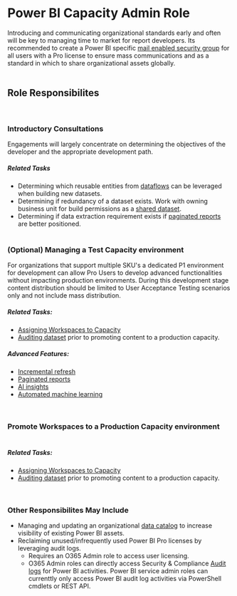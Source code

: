# Power BI Capacity Admin Role
Introducing and communicating organizational standards early and often will be key to managing time to market for report developers. Its recommended to create a Power BI specific [mail enabled security group](https://www.youtube.com/watch?v=o3nyxuPzn3E) for all users with a Pro license to ensure mass communications and as a standard in which to share organizational assets globally.</br></br>

## Role Responsibilites
</br>

### Introductory Consultations</br>
Engagements will largely concentrate on determining the objectives of the developer and the appropriate development path.</br>
##### Related Tasks
   * Determining which reusable entities from [dataflows](https://docs.microsoft.com/en-us/power-bi/service-dataflows-overview) can be leveraged when building new datasets.
   * Determining if redundancy of a dataset exists. Work with owning business unit for build permissions as a [shared dataset](https://docs.microsoft.com/en-us/power-bi/service-datasets-build-permissions).
   * Determining if data extraction requirement exists if [paginated reports](https://www.microsoftevents.com/profile/form/index.cfm?PKformID=0x88303270001&ch=x4) are better positioned.
</br></br>

### (Optional) Managing a Test Capacity environment</br>
For organizations that support multiple SKU's a dedicated P1 environment for development can allow Pro Users to develop advanced functionalities without impacting production environments. During this development stage content distribution should be limited to User Acceptance Testing scenarios only and not include mass distribution.</br>

##### Related Tasks:
   * [Assigning Workspaces to Capacity](https://docs.microsoft.com/en-us/power-bi/service-admin-premium-manage#assign-a-workspace-to-a-capacity)
   * [Auditing dataset]() prior to promoting content to a production capacity.

##### Advanced Features:
   * [Incremental refresh](https://docs.microsoft.com/en-us/power-bi/service-premium-incremental-refresh)
   * [Paginated reports](https://www.microsoftevents.com/profile/form/index.cfm?PKformID=0x88303270001&ch=x4)
   * [AI insights](https://docs.microsoft.com/en-us/power-bi/desktop-ai-insights)
   * [Automated machine learning](https://docs.microsoft.com/en-us/power-bi/service-machine-learning-automated)
</br>

### Promote Workspaces to a Production Capacity environment</br></br>

##### Related Tasks:
   * [Assigning Workspaces to Capacity](https://docs.microsoft.com/en-us/power-bi/service-admin-premium-manage#assign-a-workspace-to-a-capacity)
   * [Auditing dataset]() prior to promoting content to a production capacity.
</br>

### Other Responsibilites May Include
   * Managing and updating an organizational [data catalog](https://docs.microsoft.com/en-us/azure/data-catalog/overview) to increase visibility of existing Power BI assets.
   * Reclaiming unused/infrequently used Power BI Pro licenses by leveraging audit logs.
      * Requires an O365 Admin role to access user licensing.
      * O365 Admin roles can directly access Security & Compliance [Audit logs](https://docs.microsoft.com/en-us/power-bi/service-admin-auditing#access-your-audit-logs) for Power BI activities. Power BI service admin roles can currenttly only access Power BI audit log activities via PowerShell cmdlets or REST API.
